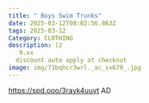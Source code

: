 ```yaml
---
title: " Boys Swim Trunks"
date: 2025-03-12T08:02:56.863Z
tags: 2025-03-12
Category: CLOTHING
description: |2
   9.xx
  discount auto apply at checkout 
image: img/71bqhcr3wrl._ac_sx679_.jpg
---
```

https://spd.ooo/3rayk4uuvt
AD